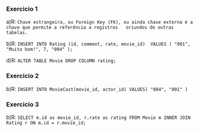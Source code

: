 ### Exercicio 1

a)R: 
	```
Chave estrangeira, ou Foreign Key (FK), ou ainda chave externa é a chave que permite a referência a registros 	oriundos de outras tabelas.
	```

b)R: 
	```
	INSERT INTO Rating (id, comment, rate, movie_id) 
VALUES (
	"001",
    	"Muito bom!",
   	 7,
	"004"
);
	```

d)R: 
	```
	ALTER TABLE Movie DROP COLUMN rating;
	```


### Exercicio 2

b)R: 
	```
	INSERT INTO MovieCast(movie_id, actor_id)
	VALUES(
		"004",
    		"001"
	)
	```


### Exercicio 3

b)R: 
	```
	SELECT m.id as movie_id, r.rate as rating FROM Movie m
	INNER JOIN Rating r ON m.id = r.movie_id;
	```